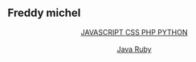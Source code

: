 ## Freddy michel
<p align="center">
  <a href="">
    JAVASCRIPT
  </a>
  <a href="">
    CSS
  </a>
  <a href="">
    PHP
  </a>
  <a href="">
    PYTHON
  </a>
  <br />
  <br />
  <a href="">
    Java
  </a>
  <a href="">
    Ruby
  </a>
</p>
